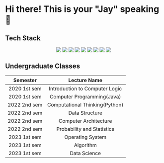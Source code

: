 # Hi there! This is your "Jay" speaking 👋

<div><h2>Tech Stack</h2></div>
<div align=center>
  <img src="https://img.shields.io/badge/Python-3776AB?style=flat-square&logo=python&logoColor=white"> 
  <img src="https://img.shields.io/badge/C++-00599C?style=flat-square&logo=c%2B%2B&logoColor=white">
  <img src="https://img.shields.io/badge/Java-007396?style=flat-square&logo=java&logoColor=white">
  
  <img src="https://img.shields.io/badge/HTML5-E34F26?style=flat-square&logo=html5&logoColor=white"> 
  <img src="https://img.shields.io/badge/CSS-1572B6?style=flat-square&logo=css3&logoColor=white">
  <img src="https://img.shields.io/badge/Django-092E20?style=flat-square&logo=django&logoColor=white">
  
  <img src="https://img.shields.io/badge/GitHub-181717?style=flat-square&logo=github&logoColor=white">
  <img src="https://img.shields.io/badge/Git-F05032?style=flat-square&logo=git&logoColor=white">
  <img src="https://img.shields.io/badge/Pandas-150458?style=flat-square&logo=pandas&logoColor=white">  
  <br>
</div>

<!--
**bestfourteen14/bestfourteen14** is a ✨ _special_ ✨ repository because its `README.md` (this file) appears on your GitHub profile.

Here are some ideas to get you started:

- 🔭 I’m currently working on ...
- 🌱 I’m currently learning ...
- 👯 I’m looking to collaborate on ...
- 🤔 I’m looking for help with ...
- 💬 Ask me about ...
- 📫 How to reach me: ...
- 😄 Pronouns: ...
- ⚡ Fun fact: ...
-->

## Undergraduate Classes
<div align=center>

|Semester|Lecture Name|
|:--------------------------:|:-----------------------------------------:|
|2020&nbsp;1st sem |Introduction to Computer Logic|
|2020&nbsp;1st sem |Computer Programming(Java)|
|2022&nbsp;2nd sem |Computational Thinking(Python)|
|2022&nbsp;2nd sem |Data Structure|
|2022&nbsp;2nd sem |Computer Architecture|
|2022&nbsp;2nd sem |Probability and Statistics|
|2023&nbsp;1st sem |Operating System|
|2023&nbsp;1st sem |Algorithm|
|2023&nbsp;1st sem |Data Science|
</div>
